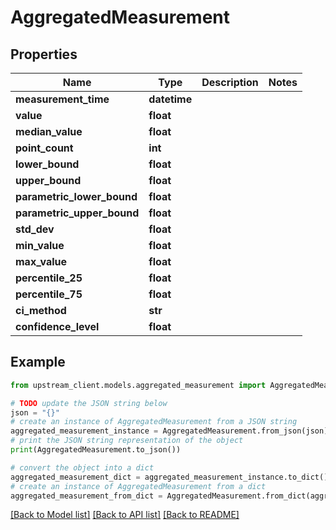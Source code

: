 # AggregatedMeasurement


## Properties

Name | Type | Description | Notes
------------ | ------------- | ------------- | -------------
**measurement_time** | **datetime** |  | 
**value** | **float** |  | 
**median_value** | **float** |  | 
**point_count** | **int** |  | 
**lower_bound** | **float** |  | 
**upper_bound** | **float** |  | 
**parametric_lower_bound** | **float** |  | 
**parametric_upper_bound** | **float** |  | 
**std_dev** | **float** |  | 
**min_value** | **float** |  | 
**max_value** | **float** |  | 
**percentile_25** | **float** |  | 
**percentile_75** | **float** |  | 
**ci_method** | **str** |  | 
**confidence_level** | **float** |  | 

## Example

```python
from upstream_client.models.aggregated_measurement import AggregatedMeasurement

# TODO update the JSON string below
json = "{}"
# create an instance of AggregatedMeasurement from a JSON string
aggregated_measurement_instance = AggregatedMeasurement.from_json(json)
# print the JSON string representation of the object
print(AggregatedMeasurement.to_json())

# convert the object into a dict
aggregated_measurement_dict = aggregated_measurement_instance.to_dict()
# create an instance of AggregatedMeasurement from a dict
aggregated_measurement_from_dict = AggregatedMeasurement.from_dict(aggregated_measurement_dict)
```
[[Back to Model list]](../README.md#documentation-for-models) [[Back to API list]](../README.md#documentation-for-api-endpoints) [[Back to README]](../README.md)


